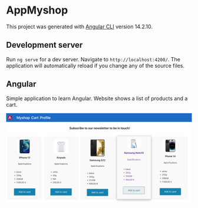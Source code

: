 # AppMyshop

This project was generated with [Angular CLI](https://github.com/angular/angular-cli) version 14.2.10.

## Development server

Run `ng serve` for a dev server. Navigate to `http://localhost:4200/`. The application will automatically reload if you change any of the source files.

## Angular

Simple application to learn Angular.
Website shows a list of products and a cart.

![IMAGE_DESCRIPTION](/src/assets/myshop.png)
